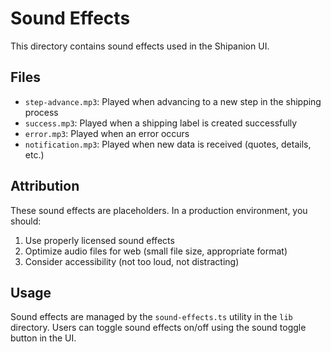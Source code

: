 # Sound Effects

This directory contains sound effects used in the Shipanion UI.

## Files

- `step-advance.mp3`: Played when advancing to a new step in the shipping process
- `success.mp3`: Played when a shipping label is created successfully
- `error.mp3`: Played when an error occurs
- `notification.mp3`: Played when new data is received (quotes, details, etc.)

## Attribution

These sound effects are placeholders. In a production environment, you should:

1. Use properly licensed sound effects
2. Optimize audio files for web (small file size, appropriate format)
3. Consider accessibility (not too loud, not distracting)

## Usage

Sound effects are managed by the `sound-effects.ts` utility in the `lib` directory.
Users can toggle sound effects on/off using the sound toggle button in the UI.
